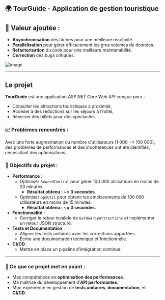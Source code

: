 ## 🌍 TourGuide - Application de gestion touristique

## 🚀 Valeur ajoutée :
- **Asynchronisation** des tâches pour une meilleure réactivité.
- **Parallélisation** pour gérer efficacement les gros volumes de données.
- **Refactorisation** du code pour une meilleure maintenabilité.
- **Correction** des bugs critiques.

![image](https://github.com/user-attachments/assets/055009fc-996b-4990-a34e-7355d301b6e0)


---
## Le projet

**TourGuide** est une application ASP.NET Core Web API conçue pour :
- Consulter les attractions touristiques à proximité,
- Accéder à des réductions sur les séjours à l’hôtel,
- Réserver des billets pour des spectacles.

### 📈 Problèmes rencontrés :
Avec une forte augmentation du nombre d’utilisateurs (1 000 --> 100 000), des problèmes de performances et des incohérences ont été identifiés, nécessitant des optimisations.

### 🎯 Objectifs du projet :
- **Performance** :
  - Optimiser `RewardCentral` pour gérer 100 000 utilisateurs en moins de 20 minutes. 
    -  **Résultat obtenu : ~= 3 secondes**.
  - Optimiser `GpsUtil` pour obtenir les emplacements de 100 000 utilisateurs en moins de 15 minutes. 
    -  **Résultat obtenu : ~= 3 secondes**.
- **Fonctionnalité** :
  - Corriger le retour invalide de `GetNearbyAttractions` et implémenter un retour JSON structuré.
- **Tests et Documentation** :
  - Aligner les tests unitaires avec les corrections apportées.
  - Écrire une documentation technique et fonctionnelle.
- **CI/CD** :
  - Mettre en place un pipeline d’intégration continue.

---

### 📌 Ce que ce projet met en avant :
- Mes compétences en **optimisation des performances**.
- Ma maîtrise du développement d’**API performantes**.
- Mon expérience en gestion de **tests unitaires**, **documentation**, et **CI/CD**.

